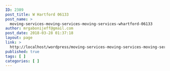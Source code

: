 ```yaml
---
ID: 2389
post_title: W Hartford 06133
post_name: >
  moving-services-moving-services-moving-services-whartford-06133
author: mrgabonijeff@gmail.com
post_date: 2018-03-28 01:37:18
layout: page
link: >
  http://localhost/wordpress/moving-services-moving-services-moving-services-whartford-06133/
published: true
tags: [ ]
categories: [ ]
---
```

